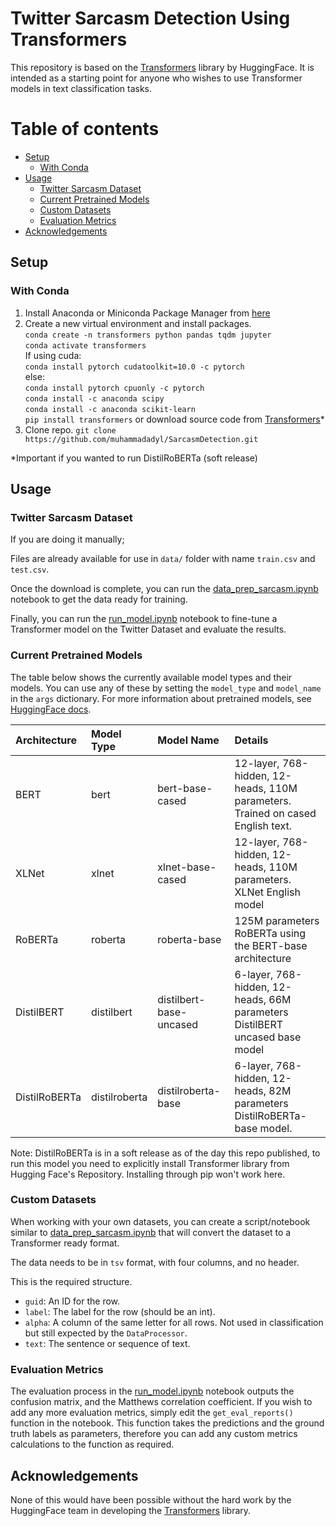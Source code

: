 # Twitter Sarcasm Detection Using Transformers


This repository is based on the [Transformers](https://github.com/huggingface/transformers) library by HuggingFace. It is intended as a starting point for anyone who wishes to use Transformer models in text classification tasks.

Table of contents
=================

<!--ts-->
   * [Setup](#Setup)
      * [With Conda](#with-conda)
   * [Usage](#usage)
      * [Twitter Sarcasm Dataset](#twitter-sarcasm-dataset)
      * [Current Pretrained Models](#current-pretrained-models)
      * [Custom Datasets](#custom-datasets)
      * [Evaluation Metrics](#evaluation-metrics)
   * [Acknowledgements](#acknowledgements)
<!--te-->

## Setup

### With Conda

1. Install Anaconda or Miniconda Package Manager from [here](https://www.anaconda.com/distribution/)
2. Create a new virtual environment and install packages.  
`conda create -n transformers python pandas tqdm jupyter`  
`conda activate transformers`  
If using cuda:  
  `conda install pytorch cudatoolkit=10.0 -c pytorch`  
else:  
  `conda install pytorch cpuonly -c pytorch`  
`conda install -c anaconda scipy`  
`conda install -c anaconda scikit-learn`  
`pip install transformers` or download source code from [Transformers](https://github.com/huggingface/transformers)*
3. Clone repo.
`git clone https://github.com/muhammadadyl/SarcasmDetection.git`

*Important if you wanted to run DistilRoBERTa (soft release)

## Usage

### Twitter Sarcasm Dataset

If you are doing it manually;

Files are already available for use in `data/` folder with name `train.csv` and `test.csv`.

Once the download is complete, you can run the [data_prep_sarcasm.ipynb](data_prep_sarcasm.ipynb) notebook to get the data ready for training.

Finally, you can run the [run_model.ipynb](run_model.ipynb) notebook to fine-tune a Transformer model on the Twitter Dataset and evaluate the results.

### Current Pretrained Models

The table below shows the currently available model types and their models. You can use any of these by setting the `model_type` and `model_name` in the `args` dictionary. For more information about pretrained models, see [HuggingFace docs](https://huggingface.co/pytorch-transformers/pretrained_models.html).

| Architecture        | Model Type           | Model Name  | Details  |
| :------------- |:----------| :-------------| :-----------------------------|
| BERT      | bert | bert-base-cased | 12-layer, 768-hidden, 12-heads, 110M parameters.<br>Trained on cased English text. |
| XLNet      | xlnet | xlnet-base-cased | 12-layer, 768-hidden, 12-heads, 110M parameters. <br>XLNet English model |
| RoBERTa      | roberta | roberta-base | 125M parameters <br>RoBERTa using the BERT-base architecture |
| DistilBERT   | distilbert | distilbert-base-uncased | 6-layer, 768-hidden, 12-heads, 66M parameters <br>DistilBERT uncased base model |
| DistilRoBERTa      | distilroberta | distilroberta-base | 6-layer, 768-hidden, 12-heads, 82M parameters <br>DistilRoBERTa-base model. |

Note: DistilRoBERTa is in a soft release as of the day this repo published, to run this model you need to explicitly install Transformer library from Hugging Face's Repository. Installing through pip won't work here.

### Custom Datasets

When working with your own datasets, you can create a script/notebook similar to [data_prep_sarcasm.ipynb](data_prep_sarcasm.ipynb) that will convert the dataset to a Transformer ready format.

The data needs to be in `tsv` format, with four columns, and no header.

This is the required structure.

- `guid`: An ID for the row.
- `label`: The label for the row (should be an int).
- `alpha`: A column of the same letter for all rows. Not used in classification but still expected by the `DataProcessor`.
- `text`: The sentence or sequence of text.

### Evaluation Metrics

The evaluation process in the [run_model.ipynb](run_model.ipynb) notebook outputs the confusion matrix, and the Matthews correlation coefficient. If you wish to add any more evaluation metrics, simply edit the `get_eval_reports()` function in the notebook. This function takes the predictions and the ground truth labels as parameters, therefore you can add any custom metrics calculations to the function as required.

## Acknowledgements

None of this would have been possible without the hard work by the HuggingFace team in developing the [Transformers](https://github.com/huggingface/transformers) library.
